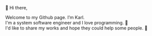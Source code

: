 👋 Hi there,
<br>
<p>
Welcome to my Github page. I’m Karl.<br>
I'm a system software engineer and I love programming. 👀<br>
I'd like to share my works and hope they could help some people. 🌱<br> 
</p>
  
<!---
- 💞️ I’m looking to collaborate on 
- 📫 How to reach me ...
--->
<!---
liangkarl/liangkarl is a ✨ special ✨ repository because its `README.md` (this file) appears on your GitHub profile.
You can click the Preview link to take a look at your changes.
--->
